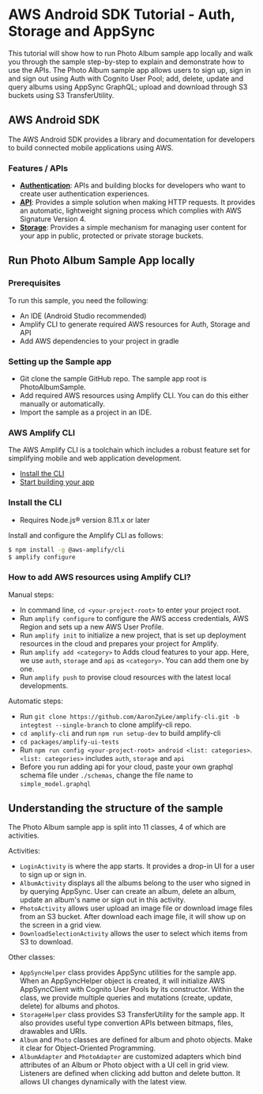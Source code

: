 # AWS Android SDK Tutorial - Auth, Storage and AppSync

This tutorial will show how to run Photo Album sample app locally and walk you through the sample step-by-step to explain and demonstrate how to use the APIs. The Photo Album sample app allows users to sign up, sign in and sign out using Auth with Cognito User Pool; add, delete, update and query albums using AppSync GraphQL; upload and download through S3 buckets using S3 TransferUtility.

## AWS Android SDK

The AWS Android SDK provides a library and documentation for developers to build connected mobile applications using AWS.

### Features / APIs

- [__Authentication__](https://aws-amplify.github.io/docs/android/authentication): APIs and building blocks for developers who want to create user authentication experiences.  
- [__API__](https://aws-amplify.github.io/docs/android/api): Provides a simple solution when making HTTP requests. It provides an automatic, lightweight signing process which complies with AWS Signature Version 4.
- [__Storage__](https://aws-amplify.github.io/docs/android/storage): Provides a simple mechanism for managing user content for your app in public, protected or private storage buckets.  

## Run Photo Album Sample App locally

### Prerequisites

To run this sample, you need the following:

- An IDE (Android Studio recommended)
- Amplify CLI to generate required AWS resources for Auth, Storage and API
- Add AWS dependencies to your project in gradle

### Setting up the Sample app

- Git clone the sample GitHub repo. The sample app root is PhotoAlbumSample.
- Add required AWS resources using Amplify CLI. You can do this either manually or automatically.
- Import the sample as a project in an IDE.

### AWS Amplify CLI

The AWS Amplify CLI is a toolchain which includes a robust feature set for simplifying mobile and web application development. 

* [Install the CLI](#install-the-cli)
* [Start building your app](https://aws-amplify.github.io/docs)

### Install the CLI

 - Requires Node.js® version 8.11.x or later

Install and configure the Amplify CLI as follows:

```bash
$ npm install -g @aws-amplify/cli
$ amplify configure
```

### How to add AWS resources using Amplify CLI?

Manual steps:

  * In command line, `cd <your-project-root>` to enter your project root.
  * Run `amplify configure` to configure the AWS access credentials, AWS Region and sets up a new AWS User Profile.
  * Run `amplify init` to initialize a new project, that is set up deployment resources in the cloud and prepares your project for Amplify.
  * Run `amplify add <category>` to Adds cloud features to your app. Here, we use `auth`, `storage` and `api` as `<category>`. You can add them one by one.
  * Run `amplify push` to provise cloud resources with the latest local developments.
  
Automatic steps: 

  * Run `git clone https://github.com/AaronZyLee/amplify-cli.git -b integtest --single-branch` to clone amplify-cli repo.
  * `cd amplify-cli` and run `npm run setup-dev` to build amplify-cli
  * `cd packages/amplify-ui-tests`
  * Run `npm run config <your-project-root> android <list: categories>`. `<list: categories>` includes `auth`, `storage` and `api`
  * Before you run adding api for your cloud, paste your own graphql schema file under `./schemas`, change the file name to `simple_model.graphql`

## Understanding the structure of the sample

The Photo Album sample app is split into 11 classes, 4 of which are activities.

Activities:

- `LoginActivity` is where the app starts. It provides a drop-in UI for a user to sign up or sign in.
- `AlbumActivity` displays all the albums belong to the user who signed in by querying AppSync. User can create an album, delete an album, update an album's name or sign out in this activity.
- `PhotoActivity` allows user upload an image file or download image files from an S3 bucket. After download each image file, it will show up on the screen in a grid view.
- `DownloadSelectionActivity` allows the user to select which items from S3 to download.

Other classes:

- `AppSyncHelper` class provides AppSync utilities for the sample app. When an AppSyncHelper object is created, it will initialize AWS AppSyncClient with Cognito User Pools by its constructor. Within the class, we provide multiple queries and mutations (create, update, delete) for albums and photos.
- `StorageHelper` class provides S3 TransferUtility for the sample app. It also provides useful type convertion APIs between bitmaps, files, drawables and URIs.
- `Album` and `Photo` classes are defined for album and photo objects. Make it clear for Object-Oriented Programming.
- `AlbumAdapter` and `PhotoAdapter` are customized adapters which bind attributes of an Album or Photo object with a UI cell in grid view. Listeners are defined when clicking add button and delete button. It allows UI changes dynamically with the latest view.
